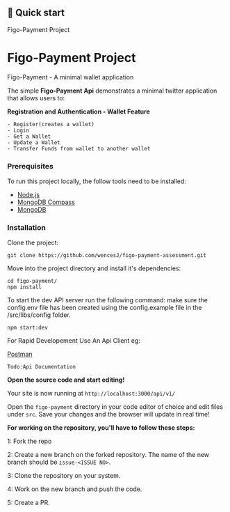 ## 🚀 Quick start

Figo-Payment Project

# Figo-Payment Project

Figo-Payment - A minimal wallet application

The simple **Figo-Payment Api** demonstrates a minimal twitter application that allows users to:

**Registration and Authentication - Wallet Feature**

    - Register(creates a wallet)
    - Login
    - Get a Wallet
    - Update a Wallet
    - Transfer Funds from wallet to another wallet
  
### Prerequisites

To run this project locally, the follow tools need to be installed:

-   [Node.js](https://nodejs.org/en/download/)
-   [MongoDB Compass](https://www.mongodb.com/try/download/compass)
-   [MongoDB](https://docs.mongodb.com/manual/administration/install-community/)

### Installation

Clone the project:

```
git clone https://github.com/wencesJ/figo-payment-assessment.git
```

Move into the project directory and install it's dependencies:

```
cd figo-payment/
npm install
```

To start the dev API server run the following command:
make sure the config.env file has been created using the config.example file in the /src/libs/config folder.

```
npm start:dev
```

For Rapid Developement Use An Api Client eg:

[Postman](https://www.postman.com/)

```
Todo:Api Documentation
```

**Open the source code and start editing!**

Your site is now running at `http://localhost:3000/api/v1/`

Open the `figo-payment` directory in your code editor of choice and edit files under `src`. Save your changes and the browser will update in real time!

**For working on the repository, you'll have to follow these steps:**

1: Fork the repo

2: Create a new branch on the forked repository. The name of the new branch should be `issue-<ISSUE NO>`.

3: Clone the repository on your system.

4: Work on the new branch and push the code.

5: Create a PR.
